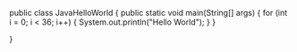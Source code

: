 public class JavaHelloWorld { 
	public static void main(String[] args) { 
		for (int i = 0; i < 36; i++) { 
			System.out.println("Hello World"); 
		} 
	} 
  
} 
